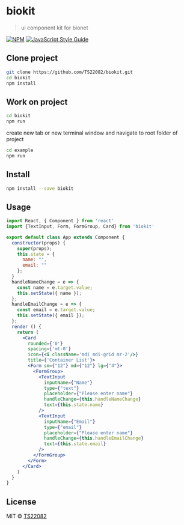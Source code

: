 # biokit

> ui component kit for bionet

[![NPM](https://img.shields.io/npm/v/biokit.svg)](https://www.npmjs.com/package/biokit) [![JavaScript Style Guide](https://img.shields.io/badge/code_style-standard-brightgreen.svg)](https://standardjs.com)

## Clone project

```bash
git clone https://github.com/TS22082/biokit.git
cd biokit
npm install
```

## Work on project

```bash
cd biokit
npm run
```
create new tab or new terminal window and navigate to root folder of project

```bash
cd example
npm run
```

## Install

```bash
npm install --save biokit
```

## Usage

```jsx
import React, { Component } from 'react'
import {TextInput, Form, FormGroup, Card} from 'biokit'

export default class App extends Component {
  constructor(props) {
    super(props);
    this.state = {
      name: "",
      email: ""
    };
  }
  handleNameChange = e => {
    const name = e.target.value;
    this.setState({ name });
  };
  handleEmailChange = e => {
    const email = e.target.value;
    this.setState({ email });
  };
  render () {
    return (
      <Card
        rounded={'0'}
        spacing={'mt-0'}
        icon={<i className='mdi mdi-grid mr-2'/>}
        title={'Container List'}>
        <Form sm={"12"} md={"12"} lg={"4"}>
          <FormGroup>
            <TextInput
              inputName={"Name"}
              type={"text"}
              placeholder={"Please enter name"}
              handleChange={this.handleNameChange}
              text={this.state.name}
            />
            <TextInput
              inputName={"Email"}
              type={"email"}
              placeholder={"Please enter name"}
              handleChange={this.handleEmailChange}
              text={this.state.email}
            />
          </FormGroup>
        </Form>
      </Card>
    )
  }
}
```

## License

MIT © [TS22082](https://github.com/TS22082)
